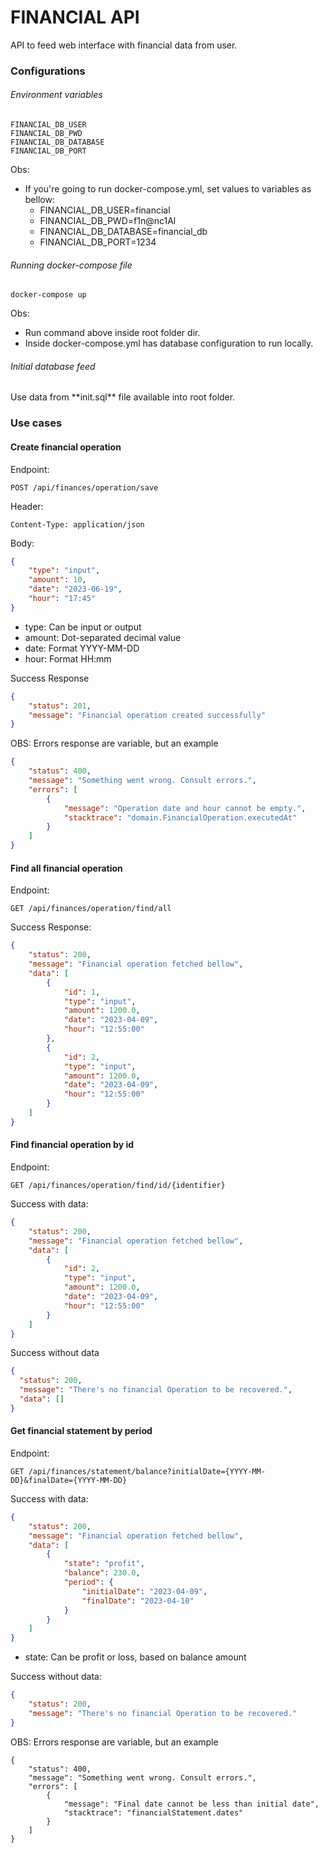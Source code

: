 # FINANCIAL API
API to feed web interface with financial data from user.

### Configurations

<h6>Environment variables</h6>


```
FINANCIAL_DB_USER
FINANCIAL_DB_PWD
FINANCIAL_DB_DATABASE
FINANCIAL_DB_PORT
```
Obs:
* If you're going to run docker-compose.yml, set values to variables as bellow:
  * FINANCIAL_DB_USER=financial 
  * FINANCIAL_DB_PWD=f1n@nc1Al 
  * FINANCIAL_DB_DATABASE=financial_db
  * FINANCIAL_DB_PORT=1234


<h6>Running docker-compose file</h6>

```
docker-compose up
```
Obs:
* Run command above inside root folder dir.
* Inside docker-compose.yml has database configuration to run locally.

<h6>Initial database feed</h6>
Use data from **init.sql** file available into root folder.

### Use cases

#### Create financial operation
Endpoint:
```
POST /api/finances/operation/save
```
Header: 
```
Content-Type: application/json
```
Body:
```json
{
	"type": "input",
	"amount": 10,
	"date": "2023-06-19",
	"hour": "17:45"
}
```
* type: Can be input or output
* amount: Dot-separated decimal value
* date: Format YYYY-MM-DD
* hour: Format HH:mm

Success Response
```json
{
	"status": 201,
	"message": "Financial operation created successfully"
}
```
OBS: Errors response are variable, but an example
```json
{
	"status": 400,
	"message": "Something went wrong. Consult errors.",
	"errors": [
		{
			"message": "Operation date and hour cannot be empty.",
			"stacktrace": "domain.FinancialOperation.executedAt"
		}
	]
}
```

#### Find all financial operation
Endpoint:
```
GET /api/finances/operation/find/all
```
Success Response:
```json
{
	"status": 200,
	"message": "Financial operation fetched bellow",
	"data": [
		{
			"id": 1,
			"type": "input",
			"amount": 1200.0,
			"date": "2023-04-09",
			"hour": "12:55:00"
		},
		{
			"id": 2,
			"type": "input",
			"amount": 1200.0,
			"date": "2023-04-09",
			"hour": "12:55:00"
		}
	]
}
```

#### Find financial operation by id
Endpoint: 
```
GET /api/finances/operation/find/id/{identifier}
```
Success with data:
```json
{
	"status": 200,
	"message": "Financial operation fetched bellow",
	"data": [
		{
			"id": 2,
			"type": "input",
			"amount": 1200.0,
			"date": "2023-04-09",
			"hour": "12:55:00"
		}
	]
}
```
Success without data
```json
{
  "status": 200,
  "message": "There's no financial Operation to be recovered.",
  "data": []
}
```

#### Get financial statement by period
Endpoint:
```
GET /api/finances/statement/balance?initialDate={YYYY-MM-DD}&finalDate={YYYY-MM-DD}
```
Success with data:
```json
{
	"status": 200,
	"message": "Financial operation fetched bellow",
	"data": [
		{
			"state": "profit",
			"balance": 230.0,
			"period": {
				"initialDate": "2023-04-09",
				"finalDate": "2023-04-10"
			}
		}
	]
}
```
* state: Can be profit or loss, based on balance amount

Success without data:
```json
{
	"status": 200,
	"message": "There's no financial Operation to be recovered."
}
```
OBS: Errors response are variable, but an example
```
{
	"status": 400,
	"message": "Something went wrong. Consult errors.",
	"errors": [
		{
			"message": "Final date cannot be less than initial date",
			"stacktrace": "financialStatement.dates"
		}
	]
}
```